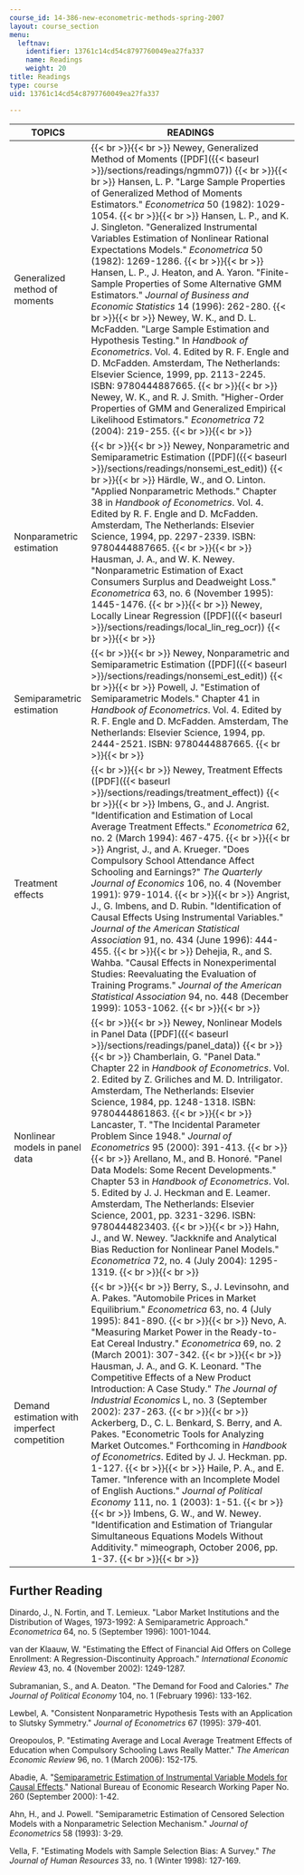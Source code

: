 ```yaml
---
course_id: 14-386-new-econometric-methods-spring-2007
layout: course_section
menu:
  leftnav:
    identifier: 13761c14cd54c8797760049ea27fa337
    name: Readings
    weight: 20
title: Readings
type: course
uid: 13761c14cd54c8797760049ea27fa337

---
```


| TOPICS | READINGS |
| --- | --- |
| Generalized method of moments |  {{< br >}}{{< br >}} Newey, Generalized Method of Moments ([PDF]({{< baseurl >}}/sections/readings/ngmm07)) {{< br >}}{{< br >}} Hansen, L. P. "Large Sample Properties of Generalized Method of Moments Estimators." _Econometrica_ 50 (1982): 1029-1054. {{< br >}}{{< br >}} Hansen, L. P., and K. J. Singleton. "Generalized Instrumental Variables Estimation of Nonlinear Rational Expectations Models." _Econometrica_ 50 (1982): 1269-1286. {{< br >}}{{< br >}} Hansen, L. P., J. Heaton, and A. Yaron. "Finite-Sample Properties of Some Alternative GMM Estimators." _Journal of Business and Economic Statistics_ 14 (1996): 262-280. {{< br >}}{{< br >}} Newey, W. K., and D. L. McFadden. "Large Sample Estimation and Hypothesis Testing." In _Handbook of Econometrics_. Vol. 4. Edited by R. F. Engle and D. McFadden. Amsterdam, The Netherlands: Elsevier Science, 1999, pp. 2113-2245. ISBN: 9780444887665. {{< br >}}{{< br >}} Newey, W. K., and R. J. Smith. "Higher-Order Properties of GMM and Generalized Empirical Likelihood Estimators." _Econometrica_ 72 (2004): 219-255. {{< br >}}{{< br >}}  |
| Nonparametric estimation |  {{< br >}}{{< br >}} Newey, Nonparametric and Semiparametric Estimation ([PDF]({{< baseurl >}}/sections/readings/nonsemi_est_edit)) {{< br >}}{{< br >}} Härdle, W., and O. Linton. "Applied Nonparametric Methods." Chapter 38 in _Handbook of Econometrics_. Vol. 4. Edited by R. F. Engle and D. McFadden. Amsterdam, The Netherlands: Elsevier Science, 1994, pp. 2297-2339. ISBN: 9780444887665. {{< br >}}{{< br >}} Hausman, J. A., and W. K. Newey. "Nonparametric Estimation of Exact Consumers Surplus and Deadweight Loss." _Econometrica_ 63, no. 6 (November 1995): 1445-1476. {{< br >}}{{< br >}} Newey, Locally Linear Regression ([PDF]({{< baseurl >}}/sections/readings/local_lin_reg_ocr)) {{< br >}}{{< br >}}  |
| Semiparametric estimation |  {{< br >}}{{< br >}} Newey, Nonparametric and Semiparametric Estimation ([PDF]({{< baseurl >}}/sections/readings/nonsemi_est_edit)) {{< br >}}{{< br >}} Powell, J. "Estimation of Semiparametric Models." Chapter 41 in _Handbook of Econometrics_. Vol. 4. Edited by R. F. Engle and D. McFadden. Amsterdam, The Netherlands: Elsevier Science, 1994, pp. 2444-2521. ISBN: 9780444887665. {{< br >}}{{< br >}}  |
| Treatment effects |  {{< br >}}{{< br >}} Newey, Treatment Effects ([PDF]({{< baseurl >}}/sections/readings/treatment_effect)) {{< br >}}{{< br >}} Imbens, G., and J. Angrist. "Identification and Estimation of Local Average Treatment Effects." _Econometrica_ 62, no. 2 (March 1994): 467-475. {{< br >}}{{< br >}} Angrist, J., and A. Krueger. "Does Compulsory School Attendance Affect Schooling and Earnings?" _The Quarterly Journal of Economics_ 106, no. 4 (November 1991): 979-1014. {{< br >}}{{< br >}} Angrist, J., G. Imbens, and D. Rubin. "Identification of Causal Effects Using Instrumental Variables." _Journal of the American Statistical Association_ 91, no. 434 (June 1996): 444-455. {{< br >}}{{< br >}} Dehejia, R., and S. Wahba. "Causal Effects in Nonexperimental Studies: Reevaluating the Evaluation of Training Programs." _Journal of the American Statistical Association_ 94, no. 448 (December 1999): 1053-1062. {{< br >}}{{< br >}}  |
| Nonlinear models in panel data |  {{< br >}}{{< br >}} Newey, Nonlinear Models in Panel Data ([PDF]({{< baseurl >}}/sections/readings/panel_data)) {{< br >}}{{< br >}} Chamberlain, G. "Panel Data." Chapter 22 in _Handbook of Econometrics_. Vol. 2. Edited by Z. Griliches and M. D. Intriligator. Amsterdam, The Netherlands: Elsevier Science, 1984, pp. 1248-1318. ISBN: 9780444861863. {{< br >}}{{< br >}} Lancaster, T. "The Incidental Parameter Problem Since 1948." _Journal of Econometrics_ 95 (2000): 391-413. {{< br >}}{{< br >}} Arellano, M., and B. Honoré. "Panel Data Models: Some Recent Developments." Chapter 53 in _Handbook of Econometrics_. Vol. 5. Edited by J. J. Heckman and E. Leamer. Amsterdam, The Netherlands: Elsevier Science, 2001, pp. 3231-3296. ISBN: 9780444823403. {{< br >}}{{< br >}} Hahn, J., and W. Newey. "Jackknife and Analytical Bias Reduction for Nonlinear Panel Models." _Econometrica_ 72, no. 4 (July 2004): 1295-1319. {{< br >}}{{< br >}}  |
| Demand estimation with imperfect competition |  {{< br >}}{{< br >}} Berry, S., J. Levinsohn, and A. Pakes. "Automobile Prices in Market Equilibrium." _Econometrica_ 63, no. 4 (July 1995): 841-890. {{< br >}}{{< br >}} Nevo, A. "Measuring Market Power in the Ready-to-Eat Cereal Industry." _Econometrica_ 69, no. 2 (March 2001): 307-342. {{< br >}}{{< br >}} Hausman, J. A., and G. K. Leonard. "The Competitive Effects of a New Product Introduction: A Case Study." _The Journal of Industrial Economics_ L, no. 3 (September 2002): 237-263. {{< br >}}{{< br >}} Ackerberg, D., C. L. Benkard, S. Berry, and A. Pakes. "Econometric Tools for Analyzing Market Outcomes." Forthcoming in _Handbook of Econometrics_. Edited by J. J. Heckman. pp. 1-127. {{< br >}}{{< br >}} Haile, P. A., and E. Tamer. "Inference with an Incomplete Model of English Auctions." _Journal of Political Economy_ 111, no. 1 (2003): 1-51. {{< br >}}{{< br >}} Imbens, G. W., and W. Newey. "Identification and Estimation of Triangular Simultaneous Equations Models Without Additivity." mimeograph, October 2006, pp. 1-37. {{< br >}}{{< br >}}  

Further Reading
---------------

Dinardo, J., N. Fortin, and T. Lemieux. "Labor Market Institutions and the Distribution of Wages, 1973-1992: A Semiparametric Approach." _Econometrica_ 64, no. 5 (September 1996): 1001-1044.

van der Klaauw, W. "Estimating the Effect of Financial Aid Offers on College Enrollment: A Regression-Discontinuity Approach." _International Economic Review_ 43, no. 4 (November 2002): 1249-1287.

Subramanian, S., and A. Deaton. "The Demand for Food and Calories." _The Journal of Political Economy_ 104, no. 1 (February 1996): 133-162.

Lewbel, A. "Consistent Nonparametric Hypothesis Tests with an Application to Slutsky Symmetry." _Journal of Econometrics_ 67 (1995): 379-401.

Oreopoulos, P. "Estimating Average and Local Average Treatment Effects of Education when Compulsory Schooling Laws Really Matter." _The American Economic Review_ 96, no. 1 (March 2006): 152-175.

Abadie, A. "[Semiparametric Estimation of Instrumental Variable Models for Causal Effects](http://www.nber.org/papers/t0260)." National Bureau of Economic Research Working Paper No. 260 (September 2000): 1-42.

Ahn, H., and J. Powell. "Semiparametric Estimation of Censored Selection Models with a Nonparametric Selection Mechanism." _Journal of Econometrics_ 58 (1993): 3-29.

Vella, F. "Estimating Models with Sample Selection Bias: A Survey." _The Journal of Human Resources_ 33, no. 1 (Winter 1998): 127-169.